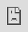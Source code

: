 ```yaml
---
title: Bitcoin's Price
post_status: publish
featured_image: /_images/BitcoinsPrice.jpeg
---
```


<iframe src="https://player.vimeo.com/video/847024384?badge=0&amp;autopause=0&amp;player_id=0&amp;app_id=58479" frameborder="0" allow="autoplay; fullscreen; picture-in-picture" allowfullscreen style="position:absolute;top:0;left:0;width:100%;height:100%;" title="021 Bitcoin‘s Price"></iframe>

<div style="margin-bottom:30px;"></div>

## Transcript

Okay, let's talk about Bitcoin's price, basically, its market value. 

As said before in the volatility chapter, Bitcoin has huge price changes and people say therefore it's no store of value, it's not money because it's not a store of value. But if we look at that chart, we can see that basically Bitcoin was the best performing asset over the 10 years prior to 2021. And also the Bitcoin returns between 2010 and 2022: Yes, there are three years where we had a decline in the value of minus 58%, then 73%, and in 2022 (until the date of that chart was made), we had a decline of 65%. So it's true, but then we also have three years of huge gains in between. So as I said, view Bitcoin as a long-term investment. 

And of course there's never a guarantee that this performance will continue forever. So if anyone in the Bitcoin space promises you profits, then this person is a scam. I would never promise you anything or say it's sure that it'll go up. We don't know. But the price changes indicate something like that. 

And also, if you think about that: Bitcoin is a technology which has a real important use case. The more people who realize that that money really can help them in their daily lives will use it. And that's the network effect in the Bitcoin network. It's like everyone realizes: "Wow, Facebook is cool. I'm now using Facebook to communicate" or "WhatsApp is great. I'm now using WhatsApp to communicate", "Bitcoin is great. I'm using it because it can't be censored". And these stories will flow from one person to the other. And that's the network effect of Bitcoin. And that is then also why the value of Bitcoin as a technology and an investment and money will go up. I mean, if people make negative experiences with it, yes, then they maybe will stop using it and then the value will go down. But the history has shown us different developments. 

The current last all time high, as we call it in Bitcoin, was in November, 2021 when it reached a value of $69,000. So one bitcoin had that price. Recently, it went up a little bit, in between, we went down to $13,000 per bitcoin, and now we are about like $27,000. And that's the chart of the price since 2009. And we, you look at the same chart, but just in a different interpretation, that's on a logarithmic scale, then actually we see that the price has always been going up with small declines in between. So the logarithmic price scale shows us the difference in percentage points and not in dollar prices.
